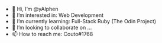 - 👋 Hi, I’m @yAlphen
- 👀 I’m interested in: Web Development
- 🌱 I’m currently learning: Full-Stack Ruby (The Odin Project)
- 💞️ I’m looking to collaborate on ...
- 📫 How to reach me: Couto#1768

<!---
yAlphen/yAlphen is a ✨ special ✨ repository because its `README.md` (this file) appears on your GitHub profile.
You can click the Preview link to take a look at your changes.
--->
